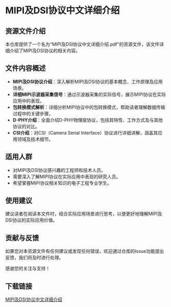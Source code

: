 # MIPI及DSI协议中文详细介绍

## 资源文件介绍

本仓库提供了一个名为“MIPI及DSI协议中文详细介绍.pdf”的资源文件，该文件详细介绍了MIPI及DSI协议的相关内容。

## 文件内容概述

- **MIPI及DSI协议介绍**：深入解析MIPI及DSI协议的基本概念、工作原理及应用场景。
- **详细MIPI示波器采集信号**：通过示波器采集的实际信号，展示MIPI协议在实际应用中的表现。
- **包转换模式解析**：详细分析MIPI协议中的包转换模式，帮助读者理解数据传输过程中的关键步骤。
- **D-PHY介绍**：全面介绍D-PHY物理层协议，包括其特性、工作方式及与其他协议的对比。
- **CSI介绍**：对CSI（Camera Serial Interface）协议进行详细讲解，涵盖其应用领域及技术细节。

## 适用人群

- 对MIPI及DSI协议感兴趣的工程师和技术人员。
- 需要深入了解MIPI协议在实际应用中表现的研究人员。
- 希望掌握MIPI协议相关知识的电子工程专业学生。

## 使用建议

建议读者在阅读本文件时，结合实际应用场景进行思考，以便更好地理解MIPI及DSI协议的实际应用价值。

## 贡献与反馈

如果您对本资源文件有任何建议或发现任何错误，欢迎通过仓库的Issue功能提出反馈，我们将及时进行处理。

感谢您的关注与支持！

## 下载链接

[MIPI及DSI协议中文详细介绍](https://pan.quark.cn/s/6134c21c423f)